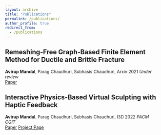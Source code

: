 ```yaml
---
layout: archive
title: "Publications"
permalink: /publications/
author_profile: true
redirect_from:
  - /publications
---
```


## Remeshing-Free Graph-Based Finite Element Method for Ductile and Brittle Fracture
**Avirup Mandal**, Parag Chaudhuri, Subhasis Chaudhuri, Arxiv 2021 *Under review*\
[Paper](https://arxiv.org/abs/2103.14870) 

## Interactive Physics-Based Virtual Sculpting with Haptic Feedback
**Avirup Mandal**, Parag Chaudhuri, Subhasis Chaudhuri, I3D 2022 *PACM CGIT*\
[Paper](https://doi.org/10.1145/3522611) [Project Page](https://avirupmandal.github.io/sculpt-i3d/)